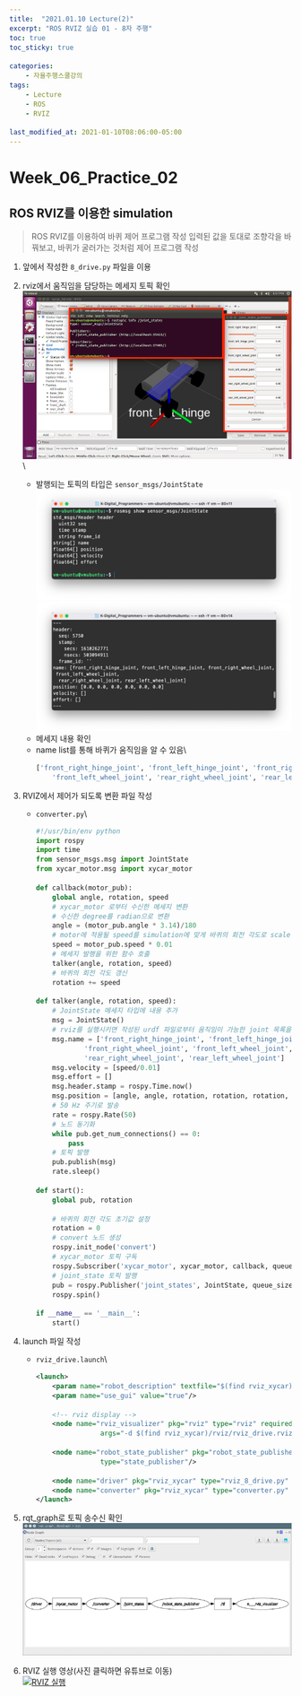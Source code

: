 ```yaml
---
title:  "2021.01.10 Lecture(2)"
excerpt: "ROS RVIZ 실습 01 - 8자 주행"
toc: true
toc_sticky: true

categories:
    - 자율주행스쿨강의
tags:
    - Lecture
    - ROS
    - RVIZ

last_modified_at: 2021-01-10T08:06:00-05:00
---
```


# Week_06_Practice_02
## ROS RVIZ를 이용한 simulation

>ROS RVIZ를 이용하여 바퀴 제어 프로그램 작성
>입력된 값을 토대로 조향각을 바꿔보고, 바퀴가 굴러가는 것처럼 제어 프로그램 작성

1. 앞에서 작성한 `8_drive.py` 파일을 이용
2. rviz에서 움직임을 담당하는 메세지 토픽 확인\
![figure_01](/assets/images/lecture/week06_imgs/prac/02/figure_02.png)\
    - 발행되는 토픽의 타입은 `sensor_msgs/JointState`\
![figure_02](/assets/images/lecture/week06_imgs/prac/02/figure_03.png)
![figure_03](/assets/images/lecture/week06_imgs/prac/02/figure_04.png)
    - 메세지 내용 확인
    - name list를 통해 바퀴가 움직임을 알 수 있음\ 
        ```python
        ['front_right_hinge_joint', 'front_left_hinge_joint', 'front_right_wheel_joint',\
            'front_left_wheel_joint', 'rear_right_wheel_joint', 'rear_left_wheel_joint']
        ```

3. RVIZ에서 제어가 되도록 변환 파일 작성
    - `converter.py`\
        ```python
        #!/usr/bin/env python
        import rospy
        import time
        from sensor_msgs.msg import JointState
        from xycar_motor.msg import xycar_motor

        def callback(motor_pub):
            global angle, rotation, speed
            # xycar_motor 로부터 수신한 메세지 변환
            # 수신한 degree를 radian으로 변환
            angle = (motor_pub.angle * 3.14)/180
            # motor에 적용될 speed를 simulation에 맞게 바퀴의 회전 각도로 scale 변경
            speed = motor_pub.speed * 0.01
            # 메세지 발행을 위한 함수 호출
            talker(angle, rotation, speed)
            # 바퀴의 회전 각도 갱신
            rotation += speed

        def talker(angle, rotation, speed):
            # JointState 메세지 타입에 내용 추가
            msg = JointState()
            # rviz를 실행시키면 작성된 urdf 파일로부터 움직임이 가능한 joint 목록을 확인할 수 있음
            msg.name = ['front_right_hinge_joint', 'front_left_hinge_joint',\
                    'front_right_wheel_joint', 'front_left_wheel_joint',\
                    'rear_right_wheel_joint', 'rear_left_wheel_joint']
            msg.velocity = [speed/0.01]
            msg.effort = []
            msg.header.stamp = rospy.Time.now()
            msg.position = [angle, angle, rotation, rotation, rotation, rotation]
            # 50 Hz 주기로 발송
            rate = rospy.Rate(50)
            # 노드 동기화
            while pub.get_num_connections() == 0:
                pass
            # 토픽 발행
            pub.publish(msg)
            rate.sleep()

        def start():
            global pub, rotation
            
            # 바퀴의 회전 각도 초기값 설정
            rotation = 0
            # convert 노드 생성
            rospy.init_node('convert')
            # xycar_motor 토픽 구독
            rospy.Subscriber('xycar_motor', xycar_motor, callback, queue_size = 1)
            # joint_state 토픽 발행
            pub = rospy.Publisher('joint_states', JointState, queue_size=1)
            rospy.spin()

        if __name__ == '__main__':
            start()
        ```

4. launch 파일 작성
    - `rviz_drive.launch`\
        ```xml
        <launch>
            <param name="robot_description" textfile="$(find rviz_xycar)/urdf/xycar_3d.urdf"/>
            <param name="use_gui" value="true"/>

            <!-- rviz display -->
            <node name="rviz_visualizer" pkg="rviz" type="rviz" required="true" 
                        args="-d $(find rviz_xycar)/rviz/rviz_drive.rviz"/>

            <node name="robot_state_publisher" pkg="robot_state_publisher" 
                        type="state_publisher"/>

            <node name="driver" pkg="rviz_xycar" type="rviz_8_drive.py" /> 
            <node name="converter" pkg="rviz_xycar" type="converter.py" />
        </launch>
        ```

5. rqt_graph로 토픽 송수신 확인\
![figure_04](/assets/images/lecture/week06_imgs/prac/02/figure_01.png)

6. RVIZ 실행 영상(사진 클릭하면 유튜브로 이동)\
[![RVIZ 실행](https://img.youtube.com/vi/9Xo8RBX0yTs/0.jpg)](https://www.youtube.com/watch?v=9Xo8RBX0yTs)
